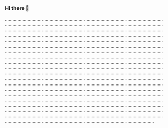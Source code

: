 ### Hi there 👋

.........................................................................................................................................................................................................................................................................................................................................................................................................................................................................................................................................................................................................................................................................................................................................................................................................................................................................................................................................................................................................................................................................................................................................................................................................................................................................................................................................................................................................................................................................................................................................................................................................................................................................................................................................................................................................................................................................................................................................................................................................................................................................................................................................................................................................................................................................................................................................................................................................................................................................................................................................................................